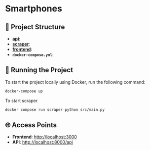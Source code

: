 # Smartphones

## 📁 Project Structure

- **[api](./api)**:
- **[scraper](./scraper)**:
- **[frontend](./frontend)**: 
- **`docker-compose.yml`**:


## 🚀 Running the Project

To start the project locally using Docker, run the following command:

```bash
docker-compose up
```

To start scraper

```bash
docker compose run scraper python src/main.py
```

## 🌐 Access Points

- **Frontend**: [http://localhost:3000](http://localhost:3000)
- **API**: [http://localhost:8000/api](http://localhost:8000/api)
